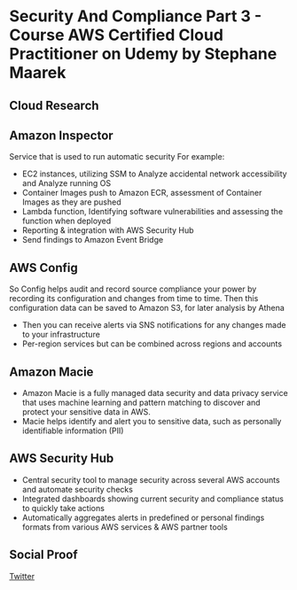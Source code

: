 
# Security And Compliance Part 3 - Course AWS Certified Cloud Practitioner on Udemy by Stephane Maarek

## Cloud Research
## Amazon Inspector
Service that is used to run automatic security
For example:
- EC2 instances, utilizing SSM to Analyze accidental network accessibility and Analyze running OS
- Container Images push to Amazon ECR, assessment of Container Images as they are pushed
- Lambda function, Identifying software vulnerabilities and assessing the function when deployed
- Reporting & integration with AWS Security Hub
- Send findings to Amazon Event Bridge

## AWS Config
So Config helps audit and record source compliance your power by recording its configuration and changes from time to time. Then this configuration data can be saved to Amazon S3, for later analysis by Athena
- Then you can receive alerts via SNS notifications for any changes made to your infrastructure
- Per-region services but can be combined across regions and accounts

## Amazon Macie
- Amazon Macie is a fully managed data security and data privacy service that uses machine learning and pattern matching to discover and protect your sensitive data in AWS.
- Macie helps identify and alert you to sensitive data, such as personally identifiable information (PII)

## AWS Security Hub
- Central security tool to manage security across several AWS accounts and automate security checks
- Integrated dashboards showing current security and compliance status to quickly take actions
- Automatically aggregates alerts in predefined or personal findings formats from various AWS services & AWS partner tools

## Social Proof

[Twitter](https://twitter.com/silvyameliaa_/status/1633335916382285824)
